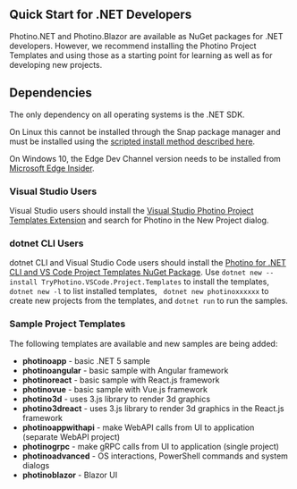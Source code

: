## Quick Start for .NET Developers
<span>Photino.</span>NET and Photino.Blazor are available as NuGet packages for .NET developers. However, we recommend installing the Photino Project Templates and using those as a starting point for learning as well as for developing new projects. 

## Dependencies
The only dependency on all operating systems is the .NET SDK.

On Linux this cannot be installed through the Snap package manager and must be installed using the <a href="https://docs.microsoft.com/en-us/dotnet/core/install/linux-scripted-manual#scripted-install" target="_blank">scripted install method described here</a>.

On Windows 10, the Edge Dev Channel version needs to be installed from <a href="https://www.microsoftedgeinsider.com/en-us/download" target="_blank">Microsoft Edge Insider</a>.


### Visual Studio Users
Visual Studio users should install the [Visual Studio Photino Project Templates Extension]( https://marketplace.visualstudio.com/items?itemName=TryPhotino.PhotinoSamplesVSExtension ) and search for Photino in the New Project dialog.

 ### dotnet CLI Users
dotnet CLI and Visual Studio Code users should install the [Photino for .NET CLI and VS Code Project Templates NuGet Package]( https://www.nuget.org/packages/TryPhotino.VSCode.Project.Templates/ ). Use `dotnet new --install TryPhotino.VSCode.Project.Templates` to install the templates, `dotnet new -l` to list installed templates, ` dotnet new photinoxxxxxx` to create new projects from the templates, and `dotnet run` to run the samples.

### Sample Project Templates
The following templates are available and new samples are being added:
* **photinoapp** - basic .NET 5 sample
* **photinoangular** - basic sample with Angular framework
* **photinoreact** - basic sample with React.js framework
* **photinovue** - basic sample with Vue.js framework
* **photino3d** - uses 3.js library to render 3d graphics
* **photino3dreact** - uses 3.js library to render 3d graphics in the React.js framework
* **photinoappwithapi** - make WebAPI calls from UI to application (separate WebAPI project)
* **photinogrpc** - make gRPC calls from UI to application (single project)
* **photinoadvanced** - OS interactions, PowerShell commands and system dialogs
* **photinoblazor** - Blazor UI

